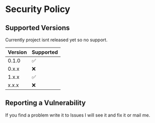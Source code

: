 # Security Policy

## Supported Versions

Currently project isnt released yet so no support.

| Version | Supported          |
| ------- | ------------------ |
| 0.1.0   | :white_check_mark: |
| 0.x.x   | :x:                |
| 1.x.x   | :white_check_mark: |
| x.x.x   | :x:                |

## Reporting a Vulnerability

If you find a problem write it to Issues I will see it and fix it or mail me.
